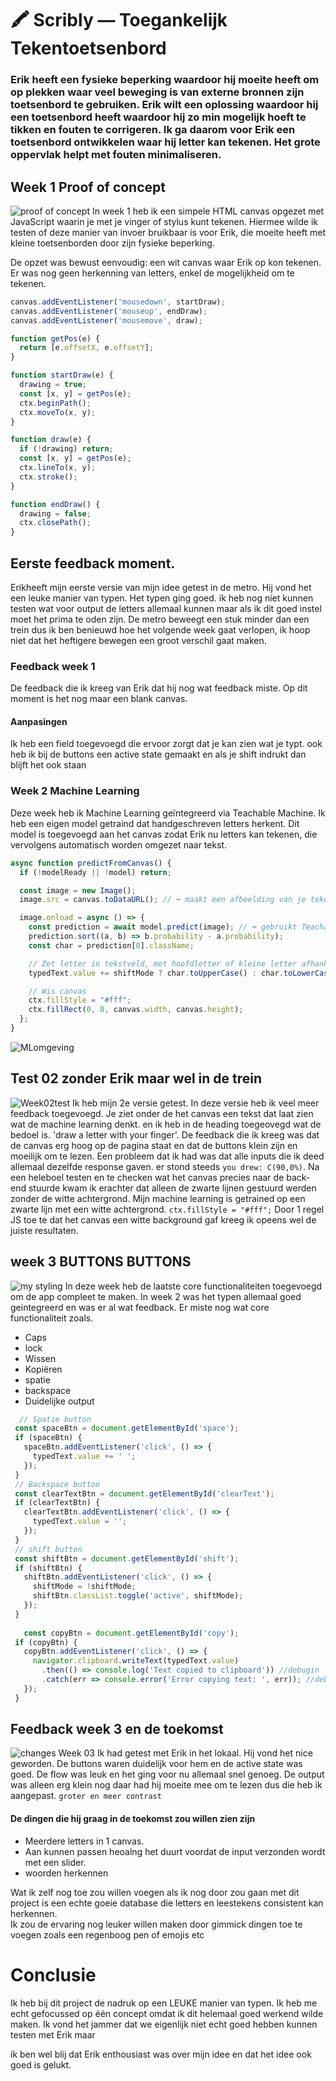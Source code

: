 # 🖍️ Scribly — Toegankelijk Tekentoetsenbord
### Erik heeft een fysieke beperking waardoor hij moeite heeft om op plekken waar veel beweging is van externe bronnen zijn toetsenbord te gebruiken. Erik wilt een oplossing waardoor hij een toetsenbord heeft waardoor hij zo min mogelijk hoeft te tikken en fouten te corrigeren. Ik ga daarom voor Erik een toetsenbord ontwikkelen waar hij letter kan tekenen. Het grote oppervlak helpt met fouten minimaliseren.

## Week 1 Proof of concept
![proof of concept](/images/v1.png)
In week 1 heb ik een simpele HTML canvas opgezet met JavaScript waarin je met je vinger of stylus kunt tekenen. Hiermee wilde ik testen of deze manier van invoer bruikbaar is voor Erik, die moeite heeft met kleine toetsenborden door zijn fysieke beperking.

De opzet was bewust eenvoudig: een wit canvas waar Erik op kon tekenen. Er was nog geen herkenning van letters, enkel de mogelijkheid om te tekenen.

```` js
canvas.addEventListener('mousedown', startDraw);
canvas.addEventListener('mouseup', endDraw);
canvas.addEventListener('mousemove', draw);

function getPos(e) {
  return [e.offsetX, e.offsetY];
}

function startDraw(e) {
  drawing = true;
  const [x, y] = getPos(e);
  ctx.beginPath();
  ctx.moveTo(x, y);
}

function draw(e) {
  if (!drawing) return;
  const [x, y] = getPos(e);
  ctx.lineTo(x, y);
  ctx.stroke();
}

function endDraw() {
  drawing = false;
  ctx.closePath();
}
````



## Eerste feedback moment. 
Erikheeft mijn eerste versie van mijn idee getest in de metro. Hij vond het een leuke manier van typen. Het typen ging goed. ik heb nog niet kunnen testen wat voor output de letters allemaal kunnen maar als ik dit goed instel moet het prima te oden zijn. De metro beweegt een stuk minder dan een trein dus ik ben benieuwd hoe het volgende week gaat verlopen, ik hoop niet dat het heftigere bewegen een groot verschil gaat maken. 

### Feedback week 1
De feedback die ik kreeg van Erik dat hij nog wat feedback miste. Op dit moment is het nog maar een blank canvas.

#### Aanpasingen 
Ik heb een field toegevoegd die ervoor zorgt dat je kan zien wat je typt. ook heb ik bij de buttons een active state gemaakt en als je shift indrukt dan blijft het ook staan


### Week 2 Machine Learning
Deze week heb ik Machine Learning geïntegreerd via Teachable Machine. Ik heb een eigen model getraind dat handgeschreven letters herkent. Dit model is toegevoegd aan het canvas zodat Erik nu letters kan tekenen, die vervolgens automatisch worden omgezet naar tekst.

````js
async function predictFromCanvas() {
  if (!modelReady || !model) return;

  const image = new Image();
  image.src = canvas.toDataURL(); // ⬅️ maakt een afbeelding van je tekening

  image.onload = async () => {
    const prediction = await model.predict(image); // ⬅️ gebruikt Teachable Machine model
    prediction.sort((a, b) => b.probability - a.probability);
    const char = prediction[0].className;

    // Zet letter in tekstveld, met hoofdletter of kleine letter afhankelijk van shift
    typedText.value += shiftMode ? char.toUpperCase() : char.toLowerCase();

    // Wis canvas
    ctx.fillStyle = "#fff";
    ctx.fillRect(0, 0, canvas.width, canvas.height);
  };
}
````

![MLomgeving](/images/ml.png)

 
 
 ## Test 02 zonder Erik maar wel in de trein
 ![Week02test](/images/Week%202.png)
 Ik heb mijn 2e versie getest. In deze versie heb ik veel meer feedback toegevoegd. Je ziet onder de het canvas een tekst dat laat zien wat de machine learning denkt. en ik heb in de heading toegeovegd wat de bedoel is. 'draw a letter with your finger'. De feedback die ik kreeg was dat de canvas erg hoog op de pagina staat en dat de buttons klein zijn en moeilijk om te lezen. Een probleem dat ik had was dat alle inputs die ik deed allemaal dezelfde response gaven. er stond steeds `you drew: C(90,0%)`. Na een heleboel testen en te checken wat het canvas precies naar de back-end stuurde kwam ik erachter dat alleen de zwarte lijnen gestuurd werden zonder de witte achtergrond. Mijn machine learning is getrained op een zwarte lijn met een witte achtergrond.
 ````ctx.fillStyle = "#fff";````
 Door 1 regel JS toe te dat het canvas een witte background gaf kreeg ik opeens wel de juiste resultaten.
 
 ## week 3 BUTTONS BUTTONS
 ![my styling](/images/styling.png)
 In deze week heb de laatste core functionaliteiten toegevoegd om de app compleet te maken. In week 2 was het typen allemaal goed geintegreerd en was er al wat feedback. Er miste nog wat core functionaliteit zoals. 
 - Caps
 - lock
 - Wissen
 - Kopiëren 
 - spatie
 - backspace
 - Duidelijke output  
 
 ```` js
   // Spatie button
  const spaceBtn = document.getElementById('space');
  if (spaceBtn) {
    spaceBtn.addEventListener('click', () => {
      typedText.value += ' ';
    });
  }
  // Backspace button
  const clearTextBtn = document.getElementById('clearText');
  if (clearTextBtn) {
    clearTextBtn.addEventListener('click', () => {
      typedText.value = '';
    });
  }
  // shift button
  const shiftBtn = document.getElementById('shift');
  if (shiftBtn) {
    shiftBtn.addEventListener('click', () => {
      shiftMode = !shiftMode;
      shiftBtn.classList.toggle('active', shiftMode);
    });
  }
  
    const copyBtn = document.getElementById('copy');
  if (copyBtn) {
    copyBtn.addEventListener('click', () => {
      navigator.clipboard.writeText(typedText.value)
        .then(() => console.log('Text copied to clipboard')) //debugin
        .catch(err => console.error('Error copying text: ', err)); //debugin
    });
  }
````  

 ## Feedback week 3 en de toekomst
 ![changes Week 03](/images/aanpassingenW3.png)
 Ik had getest met Erik in het lokaal. Hij vond het nice geworden. De buttons waren duidelijk voor hem en de active state was goed. De flow was leuk en het ging voor nu allemaal snel genoeg. De output was alleen erg klein nog daar had hij moeite mee om te lezen dus die heb ik aangepast. `groter en meer contrast`
 
 #### De dingen die hij graag in de toekomst zou willen zien zijn 
 - Meerdere letters in 1 canvas.
 - Aan kunnen passen heoalng het duurt 
 voordat de input verzonden wordt met een 
 slider.
 - woorden herkennen
 
 Wat ik zelf nog toe zou willen voegen als ik nog door zou gaan met dit project is een echte goeie database die letters en leestekens consistent kan herkennen.  
 Ik zou de ervaring nog leuker willen maken door gimmick dingen toe te voegen zoals een regenboog pen of emojis etc
 
 # Conclusie
 Ik heb bij dit project de nadruk op een LEUKE manier van typen. Ik heb me echt gefocussed op één concept omdat ik dit helemaal goed werkend wilde maken. Ik vond het jammer dat we eigenlijk niet echt goed hebben kunnen testen met Erik maar  

ik ben wel blij dat Erik enthousiast was over mijn idee en dat het idee ook goed is gelukt.
